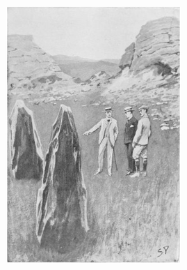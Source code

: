 ![The hound of the Baskervilles: Another adventure of Sherlock Holmes by Doyle, Arthur Conan, Sir, 1859-1930. Page 160](p.160.jpg "He took us to show us the spot.")
